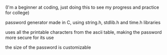 (I'm a beginner at coding, just doing this to see my progress and practice for college)

password generator made in C, using string.h, stdlib.h and time.h libraries

uses all the printable characters from the ascii table, making the password more secure for its use

the size of the password is customizable
